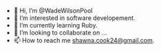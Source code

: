 - 👋 Hi, I’m @WadeWilsonPool
- 👀 I’m interested in software developement.
- 🌱 I’m currently learning Ruby.
- 💞️ I’m looking to collaborate on ...
- 📫 How to reach me shawna.cook24@gmail.com.

<!---
WadeWilsonPool/WadeWilsonPool is a ✨ special ✨ repository because its `README.md` (this file) appears on your GitHub profile.
You can click the Preview link to take a look at your changes.
--->
